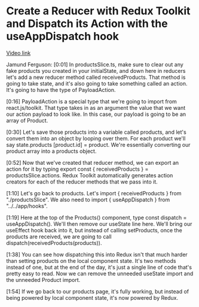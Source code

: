 # Create a Reducer with Redux Toolkit and Dispatch its Action with the useAppDispatch hook

[Video link](https://www.egghead.io/lessons/react-create-a-reducer-with-redux-toolkit-and-dispatch-its-action-with-the-useappdispatch-hook?pl=modern-redux-with-redux-toolkit-rtk-and-typescript-64f243c8)

Jamund Ferguson: [0:01] In productsSlice.ts, make sure to clear out any fake products you created in your initialState, and down here in reducers let's add a new reducer method called receivedProducts. That method is going to take state, and it's also going to take something called an action. It's going to have the type of PayloadAction.

[0:16] PayloadAction is a special type that we're going to import from react.js/toolkit. That type takes in as an argument the value that we want our action payload to look like. In this case, our payload is going to be an array of Product.

[0:30] Let's save those products into a variable called products, and let's convert them into an object by looping over them. For each product we'll say state.products [product.id] = product. We're essentially converting our product array into a products object.

[0:52] Now that we've created that reducer method, we can export an action for it by typing export const { receivedProducts } = productsSlice.actions. Redux Toolkit automatically generates action creators for each of the reducer methods that we pass into it.

[1:10] Let's go back to products. Let's import { receivedProducts } from "./productsSlice". We also need to import { useAppDispatch } from "../../app/hooks".

[1:19] Here at the top of the Products() component, type const dispatch = useAppDispatch(). We'll then remove our useState line here. We'll bring our useEffect hook back into it, but instead of calling setProducts, once the products are received, we are going to call dispatch(receivedProducts(products)).

[1:38] You can see how dispatching this into Redux isn't that much harder than setting products on the local component state. It's two methods instead of one, but at the end of the day, it's just a single line of code that's pretty easy to read. Now we can remove the unneeded useState import and the unneeded Product import.

[1:54] If we go back to our products page, it's fully working, but instead of being powered by local component state, it's now powered by Redux.
